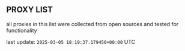 ## PROXY LIST

all proxies in this list were collected from open sources and tested for functionality

last update: `2025-03-05 18:19:37.179450+00:00` UTC